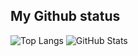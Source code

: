 <!-- ## Language usage -->
<!-- ![Top Languages](https://github-readme-stats.vercel.app/api/top-langs/?username=WavJaby&langs_count=10&count_private=true&layout=compact&theme=react&hide_border=true&bg_color=0D1117) -->

## My Github status
![Top Langs](https://github-readme-stats.vercel.app/api/top-langs/?username=WavJaby&langs_count=8&theme=react&hide_border=true&bg_color=0D1117)
![GitHub Stats](https://github-readme-stats.vercel.app/api?username=WavJaby&show_icons=true&theme=react&hide_border=true&bg_color=0D1117)
